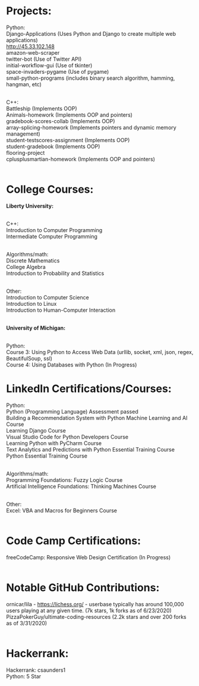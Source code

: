 # Projects:

Python:<br>
Django-Applications (Uses Python and Django to create multiple web applications)<br>
http://45.33.102.148<br>
amazon-web-scraper<br>
twitter-bot (Use of Twitter API)<br>
initial-workflow-gui (Use of tkinter)<br>
space-invaders-pygame (Use of pygame)<br>
small-python-programs (includes binary search algorithm, hamming, hangman, etc)<br><br>

C++:<br>
Battleship (Implements OOP)<br>
Animals-homework (Implements OOP and pointers)<br>
gradebook-scores-collab (Implements OOP)<br>
array-splicing-homework (Implements pointers and dynamic memory management)<br>
student-testscores-assignment (Implements OOP)<br>
student-gradebook (Implements OOP)<br>
flooring-project<br>
cplusplusmartian-homework (Implements OOP and pointers)<br><br>

# College Courses:

<b>Liberty University:</b><br><br>

C++:<br>
Introduction to Computer Programming<br>
Intermediate Computer Programming<br><br>

Algorithms/math:<br>
Discrete Mathematics<br>
College Algebra<br>
Introduction to Probability and Statistics<br><br>

Other:<br>
Introduction to Computer Science<br>
Introduction to Linux<br>
Introduction to Human-Computer Interaction<br><br>

<b>University of Michigan:</b><br><br>

Python:<br>
Course 3: Using Python to Access Web Data (urllib, socket, xml, json, regex, BeautifulSoup, ssl)<br>
Course 4: Using Databases with Python (In Progress)<br>



# LinkedIn Certifications/Courses:

Python:<br>
Python (Programming Language) Assessment passed<br>
Building a Recommendation System with Python Machine Learning and AI Course<br>
Learning Django Course<br>
Visual Studio Code for Python Developers Course<br>
Learning Python with PyCharm Course<br>
Text Analytics and Predictions with Python Essential Training Course<br>
Python Essential Training Course<br><br>

Algorithms/math:<br>
Programming Foundations: Fuzzy Logic Course<br>
Artificial Intelligence Foundations: Thinking Machines Course<br><br>

Other:<br>
Excel: VBA and Macros for Beginners Course<br><br>

# Code Camp Certifications:

freeCodeCamp: Responsive Web Design Certification (In Progress)<br><br>

# Notable GitHub Contributions:

ornicar/lila - https://lichess.org/ - userbase typically has around 100,000 users playing at any given time. (7k stars, 1k forks as of 6/23/2020)<br>
PizzaPokerGuy/ultimate-coding-resources (2.2k stars and over 200 forks as of 3/31/2020)<br><br>

# Hackerrank:

Hackerrank: csaunders1<br>
Python: 5 Star<br>
